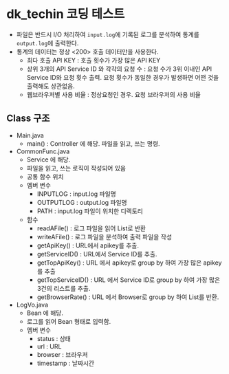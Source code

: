 # dk_techin 코딩 테스트
* 파일은 반드시 I/O 처리하여  `input.log`에 기록된 로그를 분석하여 통계를 `output.log`에 출력한다.
* 통계의 데이터는 정상 <200> 호출 데이터만을 사용한다.
    * 최다 호출 API KEY : 호출 횟수가 가장 많은 API KEY
    * 상위 3개의 API Service ID 와 각각의 요청 수 : 요청 수가 3위 이내인 API Service ID와 요청 횟수 출력. 요청 횟수가 동일한 경우가 발생하면 어떤 것을 출력해도 상관없음.
    * 웹브라우저별 사용 비율 : 정상요청인 경우. 요청 브라우저의 사용 비율

## Class 구조
* Main.java
    * main() : Controller 에 해당. 파일을 읽고, 쓰는 명령.
* CommonFunc.java
    * Service 에 해당.
    * 파일을 읽고, 쓰는 로직이 작성되어 있음
    * 공통 함수 위치
    * 멤버 변수
        * INPUTLOG : input.log 파일명
        * OUTPUTLOG : output.log 파일명
        * PATH : input.log 파일이 위치한 디렉토리
    * 함수
        * readAFile() : 로그 파일을 읽어 List로 반환
        * writeAFile() : 로그 파일을 분석하여 출력 파일을 작성
        * getApiKey() : URL에서 apikey를 추출.
        * getServiceID() : URL에서 Service ID를 추출.
        * getTopApiKey() : URL 에서 apikey로 group by 하여 가장 많은 apikey를 추출
        * getTopServiceID() : URL 에서 Service ID로 group by 하여 가장 많은 3건의 리스트를 추출.
        * getBrowserRate() : URL 에서 Browser로 group by 하여 List를 반환.
* LogVo.java
    * Bean 에 해당.
    * 로그를 읽어 Bean 형태로 입력함.
    * 멤버 변수
        * status : 상태
        * url : URL
        * browser : 브라우저
        * timestamp : 날짜시간